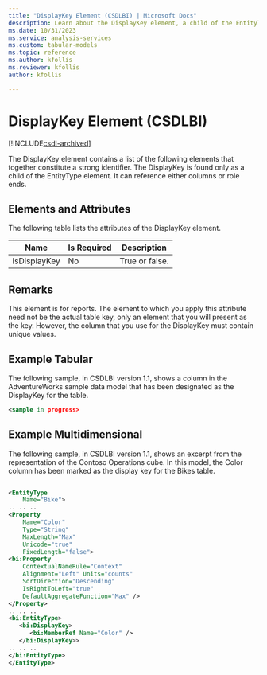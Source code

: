 ```yaml
---
title: "DisplayKey Element (CSDLBI) | Microsoft Docs"
description: Learn about the DisplayKey element, a child of the EntityType element that contains elements that together constitute a strong identifier.
ms.date: 10/31/2023
ms.service: analysis-services
ms.custom: tabular-models
ms.topic: reference
ms.author: kfollis
ms.reviewer: kfollis
author: kfollis

---
```

# DisplayKey Element (CSDLBI)

[!INCLUDE[csdl-archived](../includes/csdl-archived.md)]

  The DisplayKey element contains a list of the following elements that together constitute a strong identifier. The DisplayKey is found only as a child of the EntityType element. It can reference either columns or role ends.  
  
## Elements and Attributes  
 The following table lists the attributes of the DisplayKey element.  
  
|Name|Is Required|Description|  
|----------|-----------------|-----------------|  
|IsDisplayKey|No|True or false.|  
  
## Remarks  
 This element is for reports. The element to which you apply this attribute need not be the actual table key, only an element that you will present as the key. However, the column that you use for the DisplayKey must contain unique values.  
  
## Example Tabular
  
 The following sample, in CSDLBI version 1.1, shows a column in the AdventureWorks sample data model that has been designated as the DisplayKey for the table.  
  
```xml   
<sample in progress>  
```  
  
## Example Multidimensional
  
 The following sample, in CSDLBI version 1.1, shows an excerpt from the representation of the Contoso Operations cube. In this model, the Color column has been marked as the display key for the Bikes table.  
  
```xml   
  
<EntityType   
    Name="Bike">  
.. .. ..  
<Property   
    Name="Color"   
    Type="String"   
    MaxLength="Max"   
    Unicode="true"   
    FixedLength="false">  
<bi:Property   
    ContextualNameRule="Context"   
    Alignment="Left" Units="counts"   
    SortDirection="Descending"   
    IsRightToLeft="true"   
    DefaultAggregateFunction="Max" />  
</Property>  
.. .. ..  
<bi:EntityType>  
   <bi:DisplayKey>  
      <bi:MemberRef Name="Color" />  
   </bi:DisplayKey>>  
.. .. ..  
</bi:EntityType>  
</EntityType>  
```  
  

  
  
